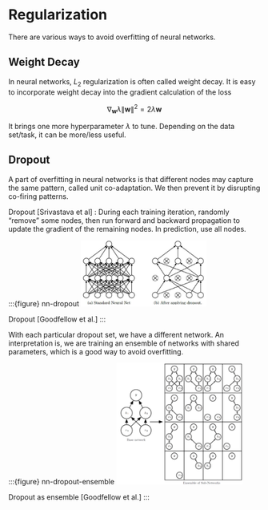 # Regularization

There are various ways to avoid overfitting of neural networks.

## Weight Decay

In neural networks, $L_2$ regularization is often called weight decay. It is easy to incorporate weight decay into the gradient calculation of the loss

$$
\nabla_{\boldsymbol{w}} \lambda\|\boldsymbol{w}\|^{2}=2 \lambda \boldsymbol{w}
$$

It brings one more hyperparameter $\lambda$ to tune. Depending on the data set/task, it can be more/less useful.

## Dropout

A part of overfitting in neural networks is that different nodes may capture the same pattern, called unit co-adaptation. We then prevent it by disrupting co-firing patterns.

Dropout [Srivastava et al]
: During each training iteration, randomly “remove” some nodes, then run forward and backward propagation to update the gradient of the remaining nodes. In prediction, use all nodes.


:::{figure} nn-dropout
<img src="../imgs/nn-dropout.png" width = "50%" alt=""/>

Dropout [Goodfellow et al.]
:::

With each particular dropout set, we have a different network. An interpretation is, we are training an ensemble of networks with shared parameters, which is a good way to avoid overfitting.

:::{figure} nn-dropout-ensemble
<img src="../imgs/nn-dropout-ensemble.png" width = "50%" alt=""/>

Dropout as ensemble [Goodfellow et al.]
:::

